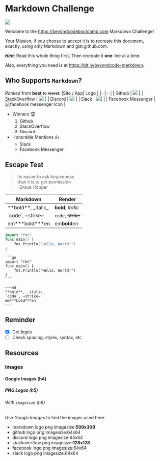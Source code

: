 # Markdown Challenge
![](https://codekitapp.com/images/help/free-markdown-icon@2x.png)

Welcome to the https://beyondcodebootcamp.com Markdown Challenge!

Your Mission, if you choose to accept it is to recreate this document, exactly, using only Markdown and gist.github.com.

***Hint***: Read this whole thing first. Then recreate it **one** line at a time.

Also, everything you need is at https://bit.ly/beyondcode-markdown.

## Who Supports ```Markdown```? 
_Ranked_ from **best** to ~~worst~~:
|Site / App| Logo |
|--|--|
| Github | ![](https://d2q79iu7y748jz.cloudfront.net/s/_squarelogo/64x64/dab6afa7f42ebfc7bf2388f07b723c58) |
| StackOverflow | ![](https://blog.grio.com/wp-content/uploads/2012/09/stackoverflow.png) |
| Discord | ![](https://de.filester.net/images/apps/discord.webp) |
| Slack | ![](https://upload.wikimedia.org/wikipedia/commons/thumb/d/d5/Slack_icon_2019.svg/64px-Slack_icon_2019.svg.png)| |
| Facebook Messenger | ![facebook messenger Icon](https://www.shareicon.net/data/64x64/2016/07/10/119903_facebook-messenger_512x512.png) |

- Winners 🏆
	1. Github
    1. StackOverflow
    1. Discord
- Honorable Mentions 👍
	- Slack
	- Facebook Messenger

## Escape Test
>Its easier to ask forgiveness \
>than it is to get permission \
>-Grace Hopper
>
|**Markdown**| **Render** |
|--|--|
| \*\*bold\*\*,  _italic\_ | **bold**, _italic_ |
| \`code\`, \~strike~ | `code`, ~~strike~~|
| em***bold\*\*\*en | em**bold**en |

```go
import "fmt"
func main() {
    fmt.Println("Hello, World!")
}
```

    ```go
    import "fmt"
    func main() {
        fmt.Println("Hello, World!")
    }
    ```

```
~~~md
**bold**, _italic_
`code`, ~strike~
em***bold***en
~~~
```

## Reminder
- [x] Get logos
- [ ] Check spacing, styles, syntax, etc
 
## Resources
### Images
#### Google Images (h4)
##### PNG Logos (h5)
###### With `imagesize` (h6)
Use _Google Images_ to find the images used here:
 - markdown logo png imagesize:**500x308**
 - github logo png imagesize:64x64
 - discord logo png imagesize:64x64
 - stackoverflow png imagesize:**128x128**
 - facebook logo png imagesize:64x64
 - slack logo png imagesize:64x64

